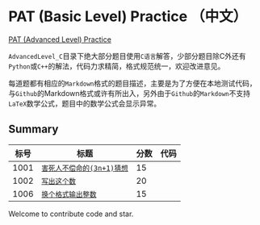 
# PAT (Basic Level) Practice （中文）
[PAT (Advanced Level) Practice](https://github.com/absop/PAT)

`AdvancedLevel_C`目录下绝大部分题目使用`C语言`解答，少部分题目除C外还有`Python`或`C++`的解法，代码力求精简，格式规范统一，欢迎改进意见。

每道题都有相应的`Markdown`格式的题目描述，主要是为了方便在本地测试代码，与`Github`的Markdown格式或许有所出入，另外由于`Github`的`Markdown`不支持`LaTeX`数学公式，题目中的数学公式会显示异常。

## Summary

|标号|标题                             |分数|代码|
|---|-------------------------------|---|---|
|1001|[`害死人不偿命的(3n+1)猜想`][README1001]|15||
|1002|[`写出这个数`][README1002]          |20||
|1006|[`换个格式输出整数`][README1006]       |15||


Welcome to contribute code and star.


[README1001]: BasicLevel_C/1001%20害死人不偿命的(3n+1)猜想%20(15%20分).md
[README1002]: BasicLevel_C/1002%20写出这个数%20(20%20分).md
[README1006]: BasicLevel_C/1006%20换个格式输出整数%20(15%20分).md
